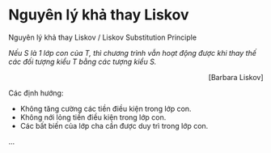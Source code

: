 # Nguyên lý khả thay Liskov

Nguyên lý khả thay Liskov / Liskov Substitution Principle

*Nếu S là 1 lớp con của T, thì chương trình vẫn hoạt động được khi thay thế các đối tượng kiểu T bằng các tượng kiểu S.*

<p align="right">[Barbara Liskov]</p>

Các định hướng:

* Không tăng cường các tiền điều kiện trong lớp con.
* Không nới lỏng tiền điều kiện trong lớp con.
* Các bất biến của lớp cha cần được duy trì trong lớp con.

...